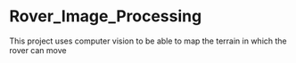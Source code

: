 # Rover_Image_Processing
This project uses computer vision to be able to map the terrain in which the rover can move
